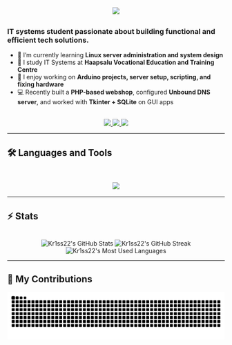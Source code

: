 <h1 align="center">
  <img src="https://readme-typing-svg.herokuapp.com/?font=Inter&size=48&center=true&vCenter=true&width=500&height=70&color=4493F8&duration=4000&lines=Hi+There!+👋;+I'm+Kr1ss22!" />
</h1>

### IT systems student passionate about building functional and efficient tech solutions.

- 🌱 I’m currently learning **Linux server administration and system design**
- 🧠 I study IT Systems at **Haapsalu Vocational Education and Training Centre**
- 🔧 I enjoy working on **Arduino projects, server setup, scripting, and fixing hardware**
- 💻 Recently built a **PHP-based webshop**, configured **Unbound DNS server**, and worked with **Tkinter + SQLite** on GUI apps


<br>

<div align="center">
  <a href="mailto:kr1ss22@example.com">
    <img src="https://img.shields.io/badge/Gmail-333333?style=for-the-badge&logo=gmail&logoColor=red" />
  </a>
  <a href="https://linkedin.com/in/Kr1ss22" target="_blank">
    <img src="https://img.shields.io/badge/LinkedIn-0077B5?style=for-the-badge&logo=linkedin&logoColor=white" />
  </a>
  <a href="https://codepen.io/Kr1ss22" target="_blank">
    <img src="https://img.shields.io/badge/CodePen-1e1f26?style=for-the-badge&logo=codepen&logoColor=white" />
  </a>
</div>

<hr>

## 🛠️ Languages and Tools

<br>

<p align="center">
  <img src="https://skillicons.dev/icons?i=html,python,php,godot,tkinter,mysql,bootstrap" />
</p>

<hr>

## ⚡️ Stats

<br>

<div align="center">
  <img width="390" src="https://github-readme-stats.vercel.app/api?username=Kr1ss22&theme=transparent&count_private=true&show_icons=true&rank_icon=github&locale=en" alt="Kr1ss22's GitHub Stats" />
  <img width="390" src="https://github-readme-streak-stats.herokuapp.com/?user=Kr1ss22&theme=transparent&count_private=true&border_radius=10&locale=en" alt="Kr1ss22's GitHub Streak" />
  <img width="325" src="https://github-readme-stats.vercel.app/api/top-langs?username=Kr1ss22&theme=transparent&layout=donut&hide=css&langs_count=8&border_radius=10&show_icons=true&locale=en" alt="Kr1ss22's Most Used Languages" />
</div>

<hr>

## 🐍 My Contributions

<div align="center">
  <picture>
    <source media="(prefers-color-scheme: dark)" srcset="https://raw.githubusercontent.com/Kr1ss22/Kr1ss22/output/github-contribution-grid-snake-dark.svg" />
    <source media="(prefers-color-scheme: light)" srcset="https://raw.githubusercontent.com/Kr1ss22/Kr1ss22/output/github-contribution-grid-snake.svg" />
    <img alt="github-snake" src="https://raw.githubusercontent.com/Kr1ss22/Kr1ss22/output/github-contribution-grid-snake.svg" />
  </picture>
</div>
